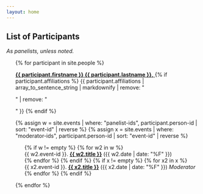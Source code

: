 ```yaml
---
layout: home
---
```

## List of Participants

*As panelists, unless noted.*

<ul style="list-style: none">
{% for participant in site.people %}
  <li style="margin-top: 1em">
    <a href="{{ site.baseurl }}{{ participant.url }}">
  	  <strong>{{ participant.firstname }} {{ participant.lastname }},</strong>
	</a>
    {% if participant.affiliations %}
      {{ participant.affiliations | array_to_sentence_string | markdownify |
          remove: "<p>" | remove: "</p>" }}
    {% endif %}
  </li> 

{% assign w = site.events | where: "panelist-ids", participant.person-id | sort: "event-id" | reverse %}
{% assign x = site.events | where: "moderator-ids", participant.person-id | sort: "event-id" | reverse %}

  <ul style="list-style: none">
    {% if w != empty %}
      {% for w2 in w %}
      <li style="list-style: none">{{ w2.event-id }}. 
        <strong><a href="{{ site.baseurl }}{{ w2.url }}">{{ w2.title }}</a></strong> ({{ w2.date | date: "%F" }})</li>
    {% endfor %}
  {% endif %}
  {% if x != empty %}
      {% for x2 in x %}
      <li style="list-style: none">{{ x2.event-id }}. 
        <strong><a href="{{ site.baseurl }}{{ x2.url }}">{{ x2.title }}</a></strong> ({{ x2.date | date: "%F" }}) <em>Moderator</em></li>
    {% endfor %}
  {% endif %}

  </ul>

{% endfor %}
</ul>
